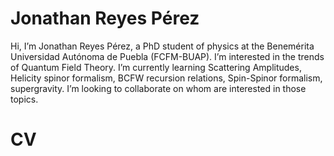# Jonathan Reyes Pérez

Hi, I’m Jonathan Reyes Pérez, a PhD student of physics at the Benemérita Universidad Autónoma de Puebla (FCFM-BUAP). I’m interested in the trends of Quantum Field Theory. I’m currently learning Scattering Amplitudes, Helicity spinor formalism, BCFW recursion relations, Spin-Spinor formalism, supergravity. I’m looking to collaborate on whom are interested in those topics.
# CV
